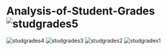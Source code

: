 # Analysis-of-Student-Grades![studgrades5](https://github.com/jessieangelica/Analysis-of-Student-Grades/assets/102423656/d71c5599-2e69-4548-9758-149b4f9b3e14)
![studgrades4](https://github.com/jessieangelica/Analysis-of-Student-Grades/assets/102423656/5b17ff18-998c-41df-94c5-61984f990076)
![studgrades3](https://github.com/jessieangelica/Analysis-of-Student-Grades/assets/102423656/b0f7571c-27eb-4f4e-b88e-6ee071aa4f8a)
![studgrades2](https://github.com/jessieangelica/Analysis-of-Student-Grades/assets/102423656/819ad98e-4113-452e-b968-ae8070e7465a)
![studgrades1](https://github.com/jessieangelica/Analysis-of-Student-Grades/assets/102423656/498cbf6c-9f85-49ff-99dd-48e5d1c75b74)
